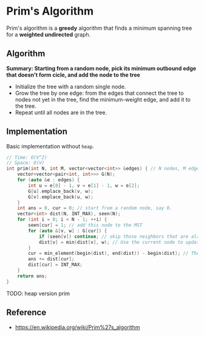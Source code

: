 # Prim's Algorithm

Prim's algorithm is a **greedy** algorithm that finds a minimum spanning tree for a **weighted undirected** graph.

## Algorithm

**Summary: Starting from a random node, pick its minimum outbound edge that doesn't form cicle, and add the node to the tree**

* Initialize the tree with a random single node.
* Grow the tree by one edge: from the edges that connect the tree to nodes not yet in the tree, find the minimum-weight edge, and add it to the tree.
* Repeat until all nodes are in the tree.

## Implementation

Basic implementation without `heap`.

```cpp
// Time: O(V^2)
// Space: O(V)
int prim(int N, int M, vector<vector<int>> &edges) { // N nodes, M edges. edges is an array of `<u, v, w>` where u, v are from and to nodes, w is the weight.
    vector<vector<pair<int, int>>> G(N);
    for (auto &e : edges) {
        int u = e[0] - 1, v = e[1] - 1, w = e[2];
        G[u].emplace_back(v, w);
        G[v].emplace_back(u, w);
    }
    int ans = 0, cur = 0; // start from a random node, say 0.
    vector<int> dist(N, INT_MAX), seen(N);
    for (int i = 0; i < N - 1; ++i) {
        seen[cur] = 1; // add this node to the MST
        for (auto &[v, w] : G[cur]) {
            if (seen[v]) continue; // skip those neighbors that are already in the MST
            dist[v] = min(dist[v], w); // Use the current node to update the distance of unvisited nodes.
        }
        cur = min_element(begin(dist), end(dist)) - begin(dist); // The node with the minimum distance is selected.
        ans += dist[cur];
        dist[cur] = INT_MAX;
    }
    return ans;
}
```

TODO: heap version prim

## Reference

* https://en.wikipedia.org/wiki/Prim%27s_algorithm